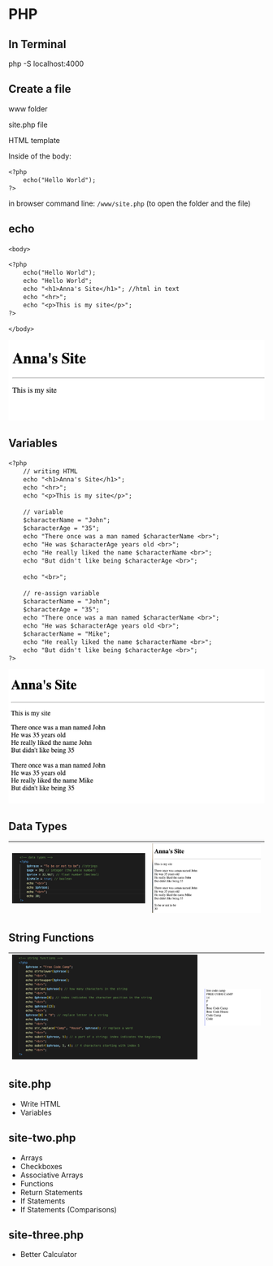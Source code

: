 # PHP

## In Terminal
php -S localhost:4000

## Create a file
www folder

site.php file

HTML template

Inside of the body: 

    <?php
        echo("Hello World");
    ?>

in browser command line: `/www/site.php` (to open the folder and the file)

## echo
`<body>`

    <?php
        echo("Hello World");
        echo "Hello World";
        echo "<h1>Anna's Site</h1>"; //html in text
        echo "<hr>";
        echo "<p>This is my site</p>";
    ?>

`</body>`

![Anna's Site](media/readme-images/Anna's-site.png)

## Variables
    <?php
        // writing HTML
        echo "<h1>Anna's Site</h1>";
        echo "<hr>";
        echo "<p>This is my site</p>";

        // variable
        $characterName = "John";
        $characterAge = "35";
        echo "There once was a man named $characterName <br>";
        echo "He was $characterAge years old <br>";
        echo "He really liked the name $characterName <br>";
        echo "But didn't like being $characterAge <br>";

        echo "<br>";
        
        // re-assign variable
        $characterName = "John";
        $characterAge = "35";
        echo "There once was a man named $characterName <br>";
        echo "He was $characterAge years old <br>";
        $characterName = "Mike";
        echo "He really liked the name $characterName <br>";
        echo "But didn't like being $characterAge <br>";
    ?>

![variables](media/readme-images/variables.png)

## Data Types

![Data Types](media/readme-images/data-types.png) | ![Data Types Site](media/readme-images/data-types-site.png)
|----|----|


## String Functions

![String Functions](media/readme-images/string-functions.png) | ![String Functions Site](media/readme-images/string-functions-site.png)
|----|----|


## site.php
- Write HTML
- Variables

## site-two.php
- Arrays
- Checkboxes
- Associative Arrays
- Functions
- Return Statements
- If Statements
- If Statements (Comparisons)

## site-three.php
- Better Calculator